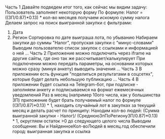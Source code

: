 Часть 1
Давайте подведем итог того, как сейчас мы видим задачу:
Пользователь заполняет некоторую форму
По формуле: Налог = ((ЗП/0.87)*0.13) * кол-во месяцев
получаем искомую сумму налога
Делаем запрос на поиск выигранной закупки с фильтрами:
1. Дата
2. Регион
Сортировка по дате выиграша лота, по убыванию
Набираем закупки до суммы "Налог", пропуская закупки с "минус-словами"
Выводим пользователю список закупок с ссылками и информацией о ней
...
Часть 2
Приложение можно подключить через iframe на другие сайты, где оно так же рассчитывает/калькулирует
При подключении можно передать параметры, на основании которых можно сразу (минуя анкету) выводить значения
...
Часть 3
В приложении есть функция "поделиться результатами в соцсетях", которые будет делать небольшую публикацию
...
Часть 4
В приложении будет ссылка на Telegram-бот, при подписке - заполняем анкету и подписываемся на формат ежемесячных уведомлений
Раз в месяц (например 10ого числа, как у большинства ЗП) приложение будет брать получаемый налог по формуле ((ЗП/0.87)*0.13) * 1, находить случайный лот в закупках за текущий месяц и делать расчет по принципу:
Находим кол-во людей: (Сумма выигранной закупки - Налог)/ (СреднююЗпПоРегионуЗП/0.87)*0.13) * 1, округляем остаток >0 до следующего целого числа
Выводим сообщение:
Вы и НайденноеКол-воЛюдей в месяц.год обеспечили город:
выигранная закупка и ссылка